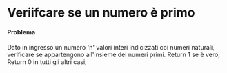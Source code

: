 # Veriifcare se un numero è primo 

#### Problema
Dato in ingresso un numero 'n' valori interi indicizzati coi numeri naturali, verificare
se appartengono all'insieme dei numeri primi.
Return 1 se è vero;
Return 0 in tutti gli altri casi;


